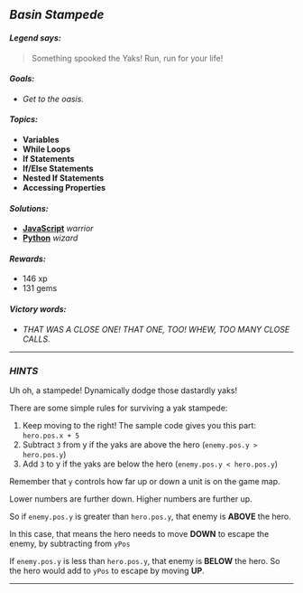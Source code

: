 ## _Basin Stampede_

#### _Legend says:_
> Something spooked the Yaks! Run, run for your life!

#### _Goals:_
+ _Get to the oasis._

#### _Topics:_
+ **Variables**
+ **While Loops**
+ **If Statements**
+ **If/Else Statements**
+ **Nested If Statements**
+ **Accessing Properties**


#### _Solutions:_
+ **[JavaScript](basinStampede.js)** _warrior_
+ **[Python](basin_stampede.py)** _wizard_

#### _Rewards:_
+ 146 xp
+ 131 gems

#### _Victory words:_
+ _THAT WAS A CLOSE ONE! THAT ONE, TOO! WHEW, TOO MANY CLOSE CALLS._

___

### _HINTS_

Uh oh, a stampede! Dynamically dodge those dastardly yaks!

There are some simple rules for surviving a yak stampede:

1. Keep moving to the right! The sample code gives you this part: `hero.pos.x + 5`
2. Subtract `3` from y if the yaks are above the hero (`enemy.pos.y > hero.pos.y`)
3. Add `3` to y if the yaks are below the hero (`enemy.pos.y < hero.pos.y`)

Remember that `y` controls how far up or down a unit is on the game map.

Lower numbers are further down. Higher numbers are further up.

So if `enemy.pos.y` is greater than `hero.pos.y`, that enemy is **ABOVE** the hero.

In this case, that means the hero needs to move **DOWN** to escape the enemy, by subtracting from `yPos`

If `enemy.pos.y` is less than `hero.pos.y`, that enemy is **BELOW** the hero. So the hero would add to `yPos` to escape by moving **UP**.

___
